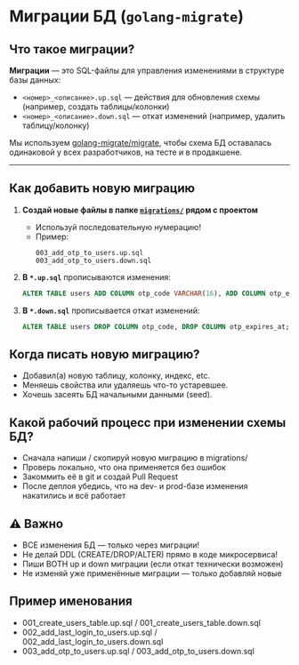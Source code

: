# Миграции БД (`golang-migrate`)

## Что такое миграции?

**Миграции** — это SQL-файлы для управления изменениями в структуре базы данных:

- `<номер>_<описание>.up.sql` — действия для обновления схемы (например, создать таблицы/колонки)
- `<номер>_<описание>.down.sql` — откат изменений (например, удалить таблицу/колонку)

Мы используем [golang-migrate/migrate](https://github.com/golang-migrate/migrate), чтобы схема БД оставалась одинаковой у всех разработчиков, на тесте и в продакшене.

---

## Как добавить новую миграцию

1. **Создай новые файлы в папке [`migrations/`](./) рядом с проектом**
    - Используй последовательную нумерацию!
    - Пример:
      ```
      003_add_otp_to_users.up.sql
      003_add_otp_to_users.down.sql
      ```

2. **В `*.up.sql`** прописываются изменения:
   ```sql
   ALTER TABLE users ADD COLUMN otp_code VARCHAR(16), ADD COLUMN otp_expires_at DATETIME;
   ```

3. **В `*.down.sql`** прописывается откат изменений:
   ```sql
   ALTER TABLE users DROP COLUMN otp_code, DROP COLUMN otp_expires_at;
   ```

## Когда писать новую миграцию?
- Добавил(а) новую таблицу, колонку, индекс, etc.
- Меняешь свойства или удаляешь что-то устаревшее.
- Хочешь засеять БД начальными данными (seed).

## Какой рабочий процесс при изменении схемы БД?
- Сначала напиши / скопируй новую миграцию в migrations/
- Проверь локально, что она применяется без ошибок
- Закоммить её в git и создай Pull Request
- После деплоя убедись, что на dev- и prod-базе изменения накатились и всё работает

## ⚠️ Важно
- ВСЕ изменения БД — только через миграции!
- Не делай DDL (CREATE/DROP/ALTER) прямо в коде микросервиса!
- Пиши BOTH up и down миграции (если откат технически возможен)
- Не изменяй уже применённые миграции — только добавляй новые

## Пример именования
- 001_create_users_table.up.sql / 001_create_users_table.down.sql
- 002_add_last_login_to_users.up.sql / 002_add_last_login_to_users.down.sql
- 003_add_otp_to_users.up.sql / 003_add_otp_to_users.down.sql